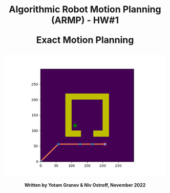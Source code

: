 <h1 align="center">
  Algorithmic Robot Motion Planning (ARMP) - HW#1
  
  Exact Motion Planning
</h1>
<p align="center">
  <img src="https://github.com/Yomaster10/ARMP-HW3/blob/main/Code/Output/Plan_MP_E2_GoalBias%3D0.2_StepSize%3D0.5_Cost%3D4.8.gif">
</p>
<h4 align="center">
  Written by Yotam Granov & Niv Ostroff, November 2022
</h4>
